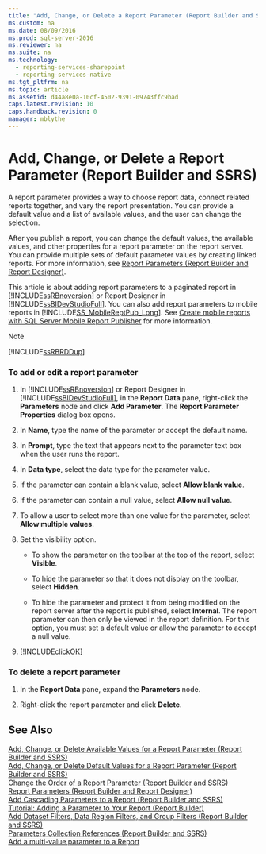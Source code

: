 ```yaml
---
title: "Add, Change, or Delete a Report Parameter (Report Builder and SSRS)"
ms.custom: na
ms.date: 08/09/2016
ms.prod: sql-server-2016
ms.reviewer: na
ms.suite: na
ms.technology: 
  - reporting-services-sharepoint
  - reporting-services-native
ms.tgt_pltfrm: na
ms.topic: article
ms.assetid: d44a8e0a-10cf-4502-9391-09743ffc9bad
caps.latest.revision: 10
caps.handback.revision: 0
manager: mblythe
---
```

# Add, Change, or Delete a Report Parameter (Report Builder and SSRS)
A report parameter provides a way to choose report data, connect related reports together, and vary the report presentation. You can provide a default value and a list of available values, and the user can change the selection.  
  
 After you publish a report, you can change the default values, the available values, and other properties for a report parameter on the report server. You can provide multiple sets of default parameter values by creating linked reports. For more information, see [Report Parameters (Report Builder and Report Designer)](../../Topics/TopicNameNotContainA/Report-Parameters--Report-Builder-and-Report-Designer-.md).  
  
 This article is about adding report parameters to a paginated report in [!INCLUDE[ssRBnoversion](../../Topics/TopicNameContainA/tokens/ssRBnoversion_md.md)] or Report Designer in [!INCLUDE[ssBIDevStudioFull](../../Topics/TopicNameContainA/tokens/ssBIDevStudioFull_md.md)]. You can also add report parameters to mobile reports in  [!INCLUDE[SS_MobileReptPub_Long](../../Topics/TopicNameContainA/tokens/SS_MobileReptPub_Long_md.md)]. See [Create mobile reports with SQL Server Mobile Report Publisher](../../Topics/TopicNameNotContainA/Create-mobile-reports-with-SQL-Server-Mobile-Report-Publisher.md) for more information.  
  
> [!NOTE]  
>  [!INCLUDE[ssRBRDDup](../../Topics/TopicNameContainA/tokens/ssRBRDDup_md.md)]  
  
### To add or edit a report parameter  
  
1.  In [!INCLUDE[ssRBnoversion](../../Topics/TopicNameContainA/tokens/ssRBnoversion_md.md)] or Report Designer in [!INCLUDE[ssBIDevStudioFull](../../Topics/TopicNameContainA/tokens/ssBIDevStudioFull_md.md)], in the **Report Data** pane, right-click the **Parameters** node and click **Add Parameter**. The **Report Parameter Properties** dialog box opens.  
  
2.  In **Name**, type the name of the parameter or accept the default name.  
  
3.  In **Prompt**, type the text that appears next to the parameter text box when the user runs the report.  
  
4.  In **Data type**, select the data type for the parameter value.  
  
5.  If the parameter can contain a blank value, select **Allow blank value**.  
  
6.  If the parameter can contain a null value, select **Allow null value**.  
  
7.  To allow a user to select more than one value for the parameter, select **Allow multiple values**.  
  
8.  Set the visibility option.  
  
    -   To show the parameter on the toolbar at the top of the report, select **Visible**.  
  
    -   To hide the parameter so that it does not display on the toolbar, select **Hidden**.  
  
    -   To hide the parameter and protect it from being modified on the report server after the report is published, select **Internal**. The report parameter can then only be viewed in the report definition. For this option, you must set a default value or allow the parameter to accept a null value.  
  
9. [!INCLUDE[clickOK](../../Topics/TopicNameContainA/tokens/clickOK_md.md)]  
  
### To delete a report parameter  
  
1.  In the **Report Data** pane, expand the **Parameters** node.  
  
2.  Right-click the report parameter and click **Delete**.  
  
## See Also  
 [Add, Change, or Delete Available Values for a Report Parameter (Report Builder and SSRS)](../../Topics/TopicNameContainA/Add--Change--or-Delete-Available-Values-for-a-Report-Parameter--Report-Builder-and-SSRS-.md)   
 [Add, Change, or Delete Default Values for a Report Parameter (Report Builder and SSRS)](../../Topics/TopicNameContainA/Add--Change--or-Delete-Default-Values-for-a-Report-Parameter--Report-Builder-and-SSRS-.md)   
 [Change the Order of a Report Parameter (Report Builder and SSRS)](../../Topics/TopicNameContainA/Change-the-Order-of-a-Report-Parameter--Report-Builder-and-SSRS-.md)   
 [Report Parameters (Report Builder and Report Designer)](../../Topics/TopicNameNotContainA/Report-Parameters--Report-Builder-and-Report-Designer-.md)   
 [Add Cascading Parameters to a Report (Report Builder and SSRS)](../../Topics/TopicNameContainA/Add-Cascading-Parameters-to-a-Report--Report-Builder-and-SSRS-.md)   
 [Tutorial: Adding a Parameter to Your Report (Report Builder)](assetId:///eab34ec4-b3ad-4a76-95cc-07b2f75ee6d7)   
 [Add Dataset Filters, Data Region Filters, and Group Filters (Report Builder and SSRS)](../../Topics/TopicNameNotContainA/Add-Dataset-Filters--Data-Region-Filters--and-Group-Filters--Report-Builder-and-SSRS-.md)   
 [Parameters Collection References (Report Builder and SSRS)](../../Topics/TopicNameNotContainA/Parameters-Collection-References--Report-Builder-and-SSRS-.md)   
 [Add a multi-value parameter to a Report](../../Topics/TopicNameContainA/Add-a-multi-value-parameter-to-a-Report.md)